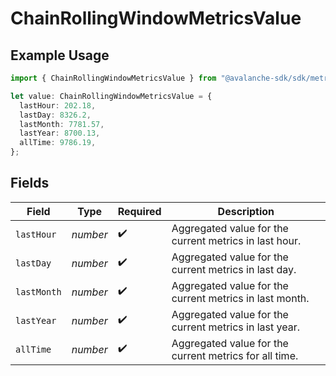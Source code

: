 # ChainRollingWindowMetricsValue

## Example Usage

```typescript
import { ChainRollingWindowMetricsValue } from "@avalanche-sdk/sdk/metrics/models/components";

let value: ChainRollingWindowMetricsValue = {
  lastHour: 202.18,
  lastDay: 8326.2,
  lastMonth: 7781.57,
  lastYear: 8700.13,
  allTime: 9786.19,
};
```

## Fields

| Field                                                   | Type                                                    | Required                                                | Description                                             |
| ------------------------------------------------------- | ------------------------------------------------------- | ------------------------------------------------------- | ------------------------------------------------------- |
| `lastHour`                                              | *number*                                                | :heavy_check_mark:                                      | Aggregated value for the current metrics in last hour.  |
| `lastDay`                                               | *number*                                                | :heavy_check_mark:                                      | Aggregated value for the current metrics in last day.   |
| `lastMonth`                                             | *number*                                                | :heavy_check_mark:                                      | Aggregated value for the current metrics in last month. |
| `lastYear`                                              | *number*                                                | :heavy_check_mark:                                      | Aggregated value for the current metrics in last year.  |
| `allTime`                                               | *number*                                                | :heavy_check_mark:                                      | Aggregated value for the current metrics for all time.  |